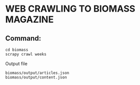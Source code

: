 # WEB CRAWLING TO BIOMASS MAGAZINE


## Command:
```
cd biomass
scrapy crawl weeks
```

Output file
```
biomass/output/articles.json
biomass/output/content.json
```